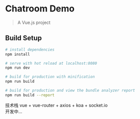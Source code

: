 Chatroom Demo
=============

> A Vue.js project

Build Setup
-----------

```bash
# install dependencies
npm install

# serve with hot reload at localhost:8080
npm run dev

# build for production with minification
npm run build

# build for production and view the bundle analyzer report
npm run build --report
```

技术栈 vue + vue-router + axios + koa + socket.io  
开发中...
